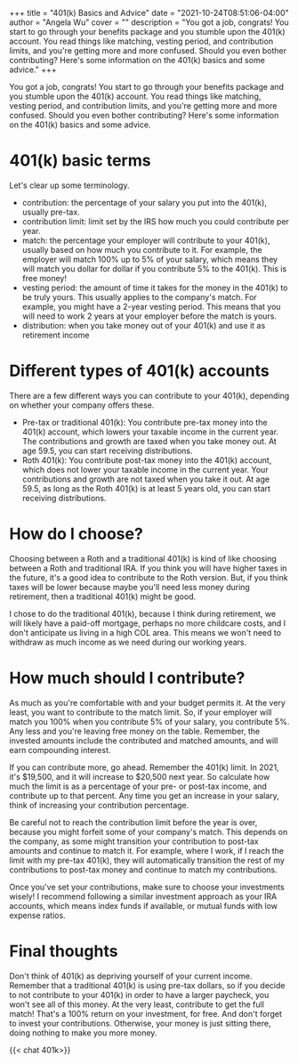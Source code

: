 +++
title = "401(k) Basics and Advice"
date = "2021-10-24T08:51:06-04:00"
author = "Angela Wu"
cover = ""
description = "You got a job, congrats! You start to go through your benefits package and you stumble upon the 401(k) account. You read things like matching, vesting period, and contribution limits, and you're getting more and more confused. Should you even bother contributing? Here's some information on the 401(k) basics and some advice."
+++

You got a job, congrats! You start to go through your benefits package and you stumble upon the 401(k) account. You read things like matching, vesting period, and contribution limits, and you're getting more and more confused. Should you even bother contributing? Here's some information on the 401(k) basics and some advice.

# 401(k) basic terms

Let's clear up some terminology.

* contribution: the percentage of your salary you put into the 401(k), usually pre-tax.
* contribution limit: limit set by the IRS how much you could contribute per year.
* match: the percentage your employer will contribute to your 401(k), usually based on how much you contribute to it. For example, the employer will match 100% up to 5% of your salary, which means they will match you dollar for dollar if you contribute 5% to the 401(k). This is free money!
* vesting period: the amount of time it takes for the money in the 401(k) to be truly yours. This usually applies to the company's match. For example, you might have a 2-year vesting period. This means that you will need to work 2 years at your employer before the match is yours.
* distribution: when you take money out of your 401(k) and use it as retirement income

# Different types of 401(k) accounts

There are a few different ways you can contribute to your 401(k), depending on whether your company offers these.

* Pre-tax or traditional 401(k): You contribute pre-tax money into the 401(k) account, which lowers your taxable income in the current year. The contributions and growth are taxed when you take money out. At age 59.5, you can start receiving distributions.
* Roth 401(k): You contribute post-tax money into the 401(k) account, which does not lower your taxable income in the current year. Your contributions and growth are not taxed when you take it out. At age 59.5, as long as the Roth 401(k) is at least 5 years old, you can start receiving distributions.

# How do I choose?

Choosing between a Roth and a traditional 401(k) is kind of like choosing between a Roth and traditional IRA. If you think you will have higher taxes in the future, it's a good idea to contribute to the Roth version. But, if you think taxes will be lower because maybe you'll need less money during retirement, then a traditional 401(k) might be good.

I chose to do the traditional 401(k), because I think during retirement, we will likely have a paid-off mortgage, perhaps no more childcare costs, and I don't anticipate us living in a high COL area. This means we won't need to withdraw as much income as we need during our working years.

# How much should I contribute?

As much as you're comfortable with and your budget permits it. At the very least, you want to contribute to the match limit. So, if your employer will match you 100% when you contribute 5% of your salary, you contribute 5%. Any less and you're leaving free money on the table. Remember, the invested amounts include the contributed and matched amounts, and will earn compounding interest.

If you can contribute more, go ahead. Remember the 401(k) limit. In 2021, it's $19,500, and it will increase to $20,500 next year. So calculate how much the limit is as a percentage of your pre- or post-tax income, and contribute up  to that percent. Any time you get an increase in your salary, think of increasing your contribution percentage.

Be careful not to reach the contribution limit before the year is over, because you might forfeit some of your company's match. This depends on the company, as some might transition your contribution to post-tax amounts and continue to match it. For example, where I work, if I reach the limit with my pre-tax 401(k), they will automatically transition the rest of my contributions to post-tax money and continue to match my contributions.

Once you've set your contributions, make sure to choose your investments wisely! I recommend following a similar investment approach as your IRA accounts, which means index funds if available, or mutual funds with low expense ratios.

# Final thoughts

Don't think of 401(k) as depriving yourself of your current income. Remember that a traditional 401(k) is using pre-tax dollars, so if you decide to not contribute to your 401(k) in order to have a larger paycheck, you won't see all of this money. At the very least, contribute to get the full match! That's a 100% return on your investment, for free. And don't forget to invest your contributions. Otherwise, your money is just sitting there, doing nothing to make you more money.

{{< chat 401k>}}
